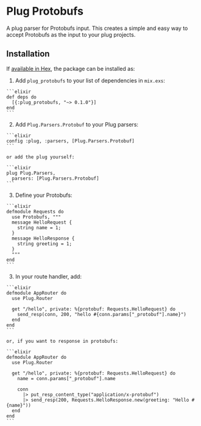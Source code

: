 # Plug Protobufs

A plug parser for Protobufs input. This creates a simple and easy way to accept Protobufs as the input to your plug projects.

## Installation

If [available in Hex](https://hex.pm/docs/publish), the package can be installed as:

  1. Add `plug_protobufs` to your list of dependencies in `mix.exs`:

    ```elixir
    def deps do
      [{:plug_protobufs, "~> 0.1.0"}]
    end
    ```

  2. Add `Plug.Parsers.Protobuf` to your Plug parsers:

    ```elixir
    config :plug, :parsers, [Plug.Parsers.Protobuf]
    ```

    or add the plug yourself:

    ```elixir
    plug Plug.Parsers,
      parsers: [Plug.Parsers.Protobuf]
    ```

  3. Define your Protobufs:

    ```elixir
    defmodule Requests do
      use Protobufs, """
      message HelloRequest {
        string name = 1;
      }
      message HelloResponse {
        string greeting = 1;
      }
      """
    end
    ```

  3. In your route handler, add:

    ```elixir
    defmodule AppRouter do
      use Plug.Router

      get "/hello", private: %{protobuf: Requests.HelloRequest} do
        send_resp(conn, 200, "hello #{conn.params["_protobuf"].name}")
      end
    end
    ```

    or, if you want to response in protobufs:

    ```elixir
    defmodule AppRouter do
      use Plug.Router

      get "/hello", private: %{protobuf: Requests.HelloRequest} do
        name = conn.params["_protobuf"].name

        conn
          |> put_resp_content_type("application/x-protobuf")
          |> send_resp(200, Requests.HelloResponse.new(greeting: "Hello #{name}"))
      end
    end
    ```
